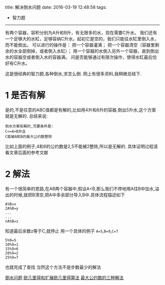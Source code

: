 title: 解决倒水问题
date: 2016-03-19 12:48:58
tags:
- 智力题
---
有两个容器，容积分别为A升和B升，有无限多的水，现在需要C升水。
我们还有一个足够大的水缸，足够容纳C升水。起初它是空的，我们只能往水缸里倒入水，而不能倒出。
可以进行的操作是：
把一个容器灌满；
把一个容器清空（容器里剩余的水全部倒掉，或者倒入水缸）；
用一个容器的水倒入另外一个容器，直到倒出水的容器空或者倒入水的容器满。
    问是否能够通过有限次操作，使得水缸最后恰好有C升水。
<!-- more -->
这是很经典的智力题,各种倒水,求怎么倒.
网上有很多资料,我稍微总结下.

# 1 是否有解
是的,不是任意的ABC值都是有解的,比如用4升和6升的容器,倒出5升水,这个方案就是无解的.
总结来说:
```
倒水方案有解的,充要条件是:
C<=A+B并且
C能被A和B的最大公约数整除
```
比如上面的例子,4和6的公约数是2,5不能被2整除,所以是无解的.
具体证明过程请看文章后面的参考文献

# 2 解法
有一个很简单的思路,在AB两个容器中,假设A<B,那么我们不停地用A往B中加水,溢出的时候,就把B清空,把A中多余部分导入B中.具体流程描述如下
```
A%B=x
2A%B=y
...
...
nA%B=z
```
知道最后余数z等于C,就停止
用一个具体的例子
`A=5`,`B=9`,`C=7`
```
5%9=5
10%9=1
15%9=6
20%9=2
25%9=7
```
也就完成了查找
当然这个方法不是步数最少的解法



[倒水问题](http://www.acmerblog.com/pour-water-problem-5615.html)
[欧几里得和扩展欧几里得算法](http://www.cnblogs.com/frog112111/archive/2012/08/19/2646012.html)
[最大公约数的三种解法](http://www.cnblogs.com/drizzlecrj/archive/2007/09/14/892340.html)
